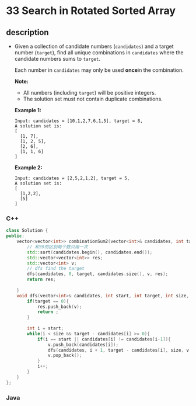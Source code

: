 # 33 Search in Rotated Sorted Array

## description
- Given a collection of candidate numbers (`candidates`) and a target number (`target`), find all unique combinations in `candidates` where the candidate numbers sums to `target`.

  Each number in `candidates` may only be used **once**in the combination.

  **Note:**

  - All numbers (including `target`) will be positive integers.
  - The solution set must not contain duplicate combinations.

  **Example 1:**

  ```
  Input: candidates = [10,1,2,7,6,1,5], target = 8,
  A solution set is:
  [
    [1, 7],
    [1, 2, 5],
    [2, 6],
    [1, 1, 6]
  ]
  ```

  **Example 2:**

  ```
  Input: candidates = [2,5,2,1,2], target = 5,
  A solution set is:
  [
    [1,2,2],
    [5]
  ]
  ```

### C++

```c++
class Solution {
public:
    vector<vector<int>> combinationSum2(vector<int>& candidates, int target) {
        // 和39的区别每个数只用一次
        std::sort(candidates.begin(), candidates.end());
        std::vector<vector<int>> res;
        std::vector<int> v;
        // dfs find the target
        dfs(candidates, 0, target, candidates.size(), v, res);
        return res;
        
    }
    void dfs(vector<int>& candidates, int start, int target, int size, vector<int> &v, vector<vector<int>> &res){
        if(target == 0){
            res.push_back(v);
            return ;
        }
        
        int i = start;
        while(i < size && target - candidates[i] >= 0){
            if(i == start || candidates[i] != candidates[i-1]){
                v.push_back(candidates[i]);
                dfs(candidates, i + 1, target - candidates[i], size, v, res);
                v.pop_back();
            }
            i++;
        }
    }
};
```

### Java
```java

```

